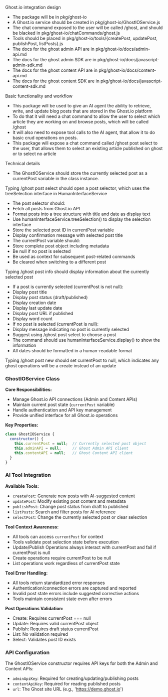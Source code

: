 Ghost.io integration design
- The package will be in pkg/ghost-io
- A Ghost.io service should be created in pkg/ghost-io/GhostIOService.js
- The chat command exposed to the user will be called /ghost, and should be blacked in pkg/ghost-io/chatCommands/ghost.js
- Tools should be placed in pkg/ghost-io/tools/{createPost, updatePost, publishPost, listPosts}.js
- The docs for the ghost admin API are in pkg/ghost-io/docs/admin-api.md
- The docs for the ghost admin SDK are in pkg/ghost-io/docs/javascript-admin-sdk.md
- The docs for the ghost content API are in pkg/ghost-io/docs/content-api.md
- The docs for the ghost content SDK are in pkg/ghost-io/docs/javascript-content-sdk.md

Basic functionality and workflow
- This package will be used to give an AI agent the ability to retrieve, write, and update blog posts that are stored in the Ghost.io platform 
- To do that it will need a chat command to allow the user to select which article they are working on and browse posts, which will be called /ghost
- It will also need to expose tool calls to the AI agent, that allow it to do basic crud operations on posts.
- This package will expose a chat command called /ghost post select to the user, that allows them to select an existing article published on ghost or to select no article

Technical details
- The GhostIOService should store the currently selected post as a currentPost variable in the class instance.

Typing /ghost post select should open a post selector, which uses the treeSelection interface in HumanInterfaceService
- The post selector should:
 - Fetch all posts from Ghost.io API
 - Format posts into a tree structure with title and date as display text
 - Use humanInterfaceService.treeSelection() to display the selection interface
 - Store the selected post ID in currentPost variable
 - Display confirmation message with selected post title
- The currentPost variable should:
 - Store complete post object including metadata
 - Be null if no post is selected
 - Be used as context for subsequent post-related commands
 - Be cleared when switching to a different post

Typing /ghost post info should display information about the currently selected post
- If a post is currently selected (currentPost is not null):
 - Display post title
 - Display post status (draft/published)
 - Display creation date
 - Display last update date
 - Display post URL if published
 - Display word count
- If no post is selected (currentPost is null):
 - Display message indicating no post is currently selected
 - Suggest using /ghost post select to choose a post
- The command should use humanInterfaceService.display() to show the information
- All dates should be formatted in a human-readable format

Typing /ghost post new should set currentPost to null, which indicates any ghost operations will be a create instead of an update 

### GhostIOService Class
**Core Responsibilities:**
- Manage Ghost.io API connections (Admin and Content APIs)
- Maintain current post state (`currentPost` variable)
- Handle authentication and API key management
- Provide unified interface for all Ghost.io operations

**Key Properties:**
``` javascript
class GhostIOService {
  constructor() {
    this.currentPost = null;  // Currently selected post object
    this.adminAPI = null;     // Ghost Admin API client
    this.contentAPI = null;   // Ghost Content API client
  }
}
```

### AI Tool Integration
**Available Tools:**
- `createPost`: Generate new posts with AI-suggested content
- `updatePost`: Modify existing post content and metadata
- `publishPost`: Change post status from draft to published
- `listPosts`: Search and filter posts for AI reference
- `selectPost`: Change the currently selected post or clear selection

**Tool Context Awareness:**

- All tools can access `currentPost` for context
- Tools validate post selection state before execution
- Update/Publish Operations always interact with currentPost and fail if currentPost is null
- Create operations require currentPost to be null
- List operations work regardless of currentPost state

**Tool Error Handling:**

- All tools return standardized error responses
- Authentication/connection errors are captured and reported
- Invalid post state errors include suggested corrective actions
- Tools maintain consistent state even after errors

**Post Operations Validation:**
- Create: Requires currentPost === null
- Update: Requires valid currentPost object
- Publish: Requires draft status currentPost
- List: No validation required
- Select: Validates post ID exists

### API Configuration

The GhostIOService constructor requires API keys for both the Admin and Content APIs:

- `adminApiKey`: Required for creating/updating/publishing posts
- `contentApiKey`: Required for reading published posts
- `url`: The Ghost site URL (e.g., 'https://demo.ghost.io')